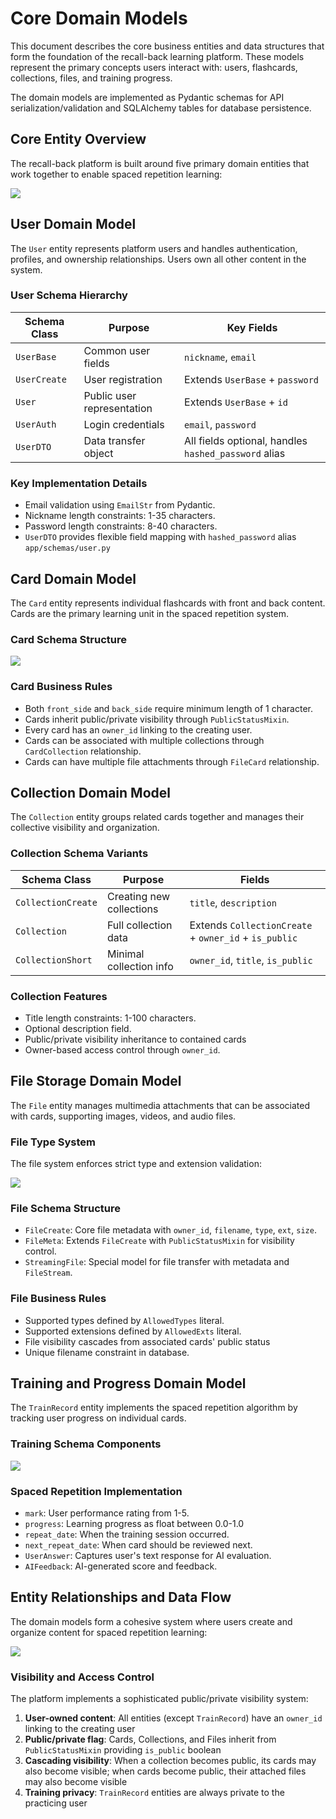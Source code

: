 # Core Domain Models

This document describes the core business entities and data structures that form the foundation of the recall-back learning platform. These models represent the primary concepts users interact with: users, flashcards, collections, files, and training progress.

The domain models are implemented as Pydantic schemas for API serialization/validation and SQLAlchemy tables for database persistence.

## Core Entity Overview

The recall-back platform is built around five primary domain entities that work together to enable spaced repetition learning:

![](.source/img_12.png)

## User Domain Model

The `User` entity represents platform users and handles authentication, profiles, and ownership relationships. Users own all other content in the system.

### User Schema Hierarchy

| Schema Class | Purpose | Key Fields |
| --- | --- | --- |
| `UserBase` | Common user fields | `nickname`, `email` |
| `UserCreate` | User registration | Extends `UserBase` + `password` |
| `User` | Public user representation | Extends `UserBase` + `id` |
| `UserAuth` | Login credentials | `email`, `password` |
| `UserDTO` | Data transfer object | All fields optional, handles `hashed_password` alias |

### Key Implementation Details

-   Email validation using `EmailStr` from Pydantic.
-   Nickname length constraints: 1-35 characters.
-   Password length constraints: 8-40 characters.
-   `UserDTO` provides flexible field mapping with `hashed_password` alias `app/schemas/user.py`

## Card Domain Model

The `Card` entity represents individual flashcards with front and back content. Cards are the primary learning unit in the spaced repetition system.

### Card Schema Structure

![](.source/img_13.png)

### Card Business Rules

-   Both `front_side` and `back_side` require minimum length of 1 character.
-   Cards inherit public/private visibility through `PublicStatusMixin`.
-   Every card has an `owner_id` linking to the creating user.
-   Cards can be associated with multiple collections through `CardCollection` relationship.
-   Cards can have multiple file attachments through `FileCard` relationship.

## Collection Domain Model

The `Collection` entity groups related cards together and manages their collective visibility and organization.

### Collection Schema Variants

| Schema Class | Purpose | Fields |
| --- | --- | --- |
| `CollectionCreate` | Creating new collections | `title`, `description` |
| `Collection` | Full collection data | Extends `CollectionCreate` + `owner_id` + `is_public` |
| `CollectionShort` | Minimal collection info | `owner_id`, `title`, `is_public` |

### Collection Features

-   Title length constraints: 1-100 characters.
-   Optional description field.
-   Public/private visibility inheritance to contained cards
-   Owner-based access control through `owner_id`.

## File Storage Domain Model

The `File` entity manages multimedia attachments that can be associated with cards, supporting images, videos, and audio files.

### File Type System

The file system enforces strict type and extension validation:

![](.source/img_14.png)

### File Schema Structure

-   `FileCreate`: Core file metadata with `owner_id`, `filename`, `type`, `ext`, `size`.
-   `FileMeta`: Extends `FileCreate` with `PublicStatusMixin` for visibility control.
-   `StreamingFile`: Special model for file transfer with metadata and `FileStream`.

### File Business Rules

-   Supported types defined by `AllowedTypes` literal.
-   Supported extensions defined by `AllowedExts` literal.
-   File visibility cascades from associated cards' public status
-   Unique filename constraint in database.

## Training and Progress Domain Model

The `TrainRecord` entity implements the spaced repetition algorithm by tracking user progress on individual cards.

### Training Schema Components

![](.source/img_15.png)

### Spaced Repetition Implementation

-   `mark`: User performance rating from 1-5.
-   `progress`: Learning progress as float between 0.0-1.0
-   `repeat_date`: When the training session occurred.
-   `next_repeat_date`: When card should be reviewed next.
-   `UserAnswer`: Captures user's text response for AI evaluation.
-   `AIFeedback`: AI-generated score and feedback.

## Entity Relationships and Data Flow

The domain models form a cohesive system where users create and organize content for spaced repetition learning:

![](.source/img_16.png)

### Visibility and Access Control

The platform implements a sophisticated public/private visibility system:

1.  **User-owned content**: All entities (except `TrainRecord`) have an `owner_id` linking to the creating user
2.  **Public/private flag**: Cards, Collections, and Files inherit from `PublicStatusMixin` providing `is_public` boolean
3.  **Cascading visibility**: When a collection becomes public, its cards may also become visible; when cards become public, their attached files may also become visible
4.  **Training privacy**: `TrainRecord` entities are always private to the practicing user
